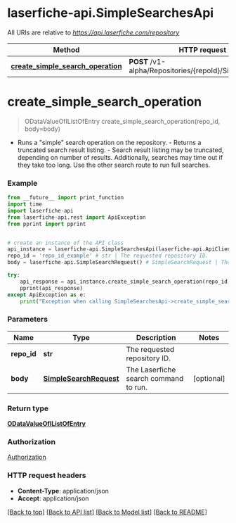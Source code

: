 # laserfiche-api.SimpleSearchesApi

All URIs are relative to *https://api.laserfiche.com/repository*

Method | HTTP request | Description
------------- | ------------- | -------------
[**create_simple_search_operation**](SimpleSearchesApi.md#create_simple_search_operation) | **POST** /v1-alpha/Repositories/{repoId}/SimpleSearches | 

# **create_simple_search_operation**
> ODataValueOfIListOfEntry create_simple_search_operation(repo_id, body=body)



- Runs a \"simple\" search operation on the repository. - Returns a truncated search result listing. - Search result listing may be truncated, depending on number of results. Additionally, searches may time out if they take too long. Use the other search route to run full searches.

### Example
```python
from __future__ import print_function
import time
import laserfiche-api
from laserfiche-api.rest import ApiException
from pprint import pprint


# create an instance of the API class
api_instance = laserfiche-api.SimpleSearchesApi(laserfiche-api.ApiClient(configuration))
repo_id = 'repo_id_example' # str | The requested repository ID.
body = laserfiche-api.SimpleSearchRequest() # SimpleSearchRequest | The Laserfiche search command to run. (optional)

try:
    api_response = api_instance.create_simple_search_operation(repo_id, body=body)
    pprint(api_response)
except ApiException as e:
    print("Exception when calling SimpleSearchesApi->create_simple_search_operation: %s\n" % e)
```

### Parameters

Name | Type | Description  | Notes
------------- | ------------- | ------------- | -------------
 **repo_id** | **str**| The requested repository ID. | 
 **body** | [**SimpleSearchRequest**](SimpleSearchRequest.md)| The Laserfiche search command to run. | [optional] 

### Return type

[**ODataValueOfIListOfEntry**](ODataValueOfIListOfEntry.md)

### Authorization

[Authorization](../README.md#Authorization)

### HTTP request headers

 - **Content-Type**: application/json
 - **Accept**: application/json

[[Back to top]](#) [[Back to API list]](../README.md#documentation-for-api-endpoints) [[Back to Model list]](../README.md#documentation-for-models) [[Back to README]](../README.md)

